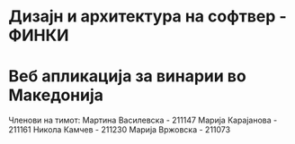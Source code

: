 # Дизајн и архитектура на софтвер - ФИНКИ
# Веб апликација за винарии во Македонија
Членови на тимот:
Мартина Василевска - 211147
Марија Карајанова - 211161
Никола Камчев - 211230
Марија Вржовска - 211073
